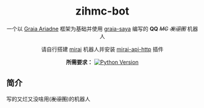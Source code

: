 <div align="center">

# zihmc-bot

一个以 [Graia Ariadne](https://github.com/GraiaProject/Ariadne) 框架为基础并使用 [graia-saya](https://github.com/GraiaProject/Saya) 编写的 **QQ** *~~MC~~* *~~发涩图~~* 机器人

请自行搭建 [mirai](https://github.com/mamoe/mirai) 机器人并安装 [mirai-api-http](https://github.com/project-mirai/mirai-api-http) 插件
<br>

**所需要求：** <a href="https://www.python.org/"><img alt="Python Version" src="https://img.shields.io/badge/python-3.8%2B-blue" /></a>

</div>

## 简介

写的又烂又没啥用(~~发涩图~~)的机器人
